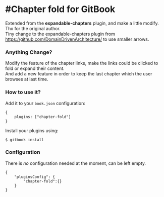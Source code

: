 #Chapter fold for GitBook
==============

Extended from the **expandable-chapters** plugin, and make a little modify. Thx for the original author.  
Tiny change to the expandable-chapters plugin from https://github.com/DomainDrivenArchitecture/ to use smaller arrows.  

### Anything Change?

Modify the feature of the chapter links, make the links could be clicked to fold or expand their content.  
And add a new feature in order to keep the last chapter which the user browses at last time.  

### How to use it?

Add it to your `book.json` configuration:

```
{
    plugins: ["chapter-fold"]
}
```

Install your plugins using:

```
$ gitbook install
```

### Configuration

There is _no_ configuration needed at the moment, can be left empty.

```
{
	"pluginsConfig": {
		"chapter-fold":{}
	}
}
```


